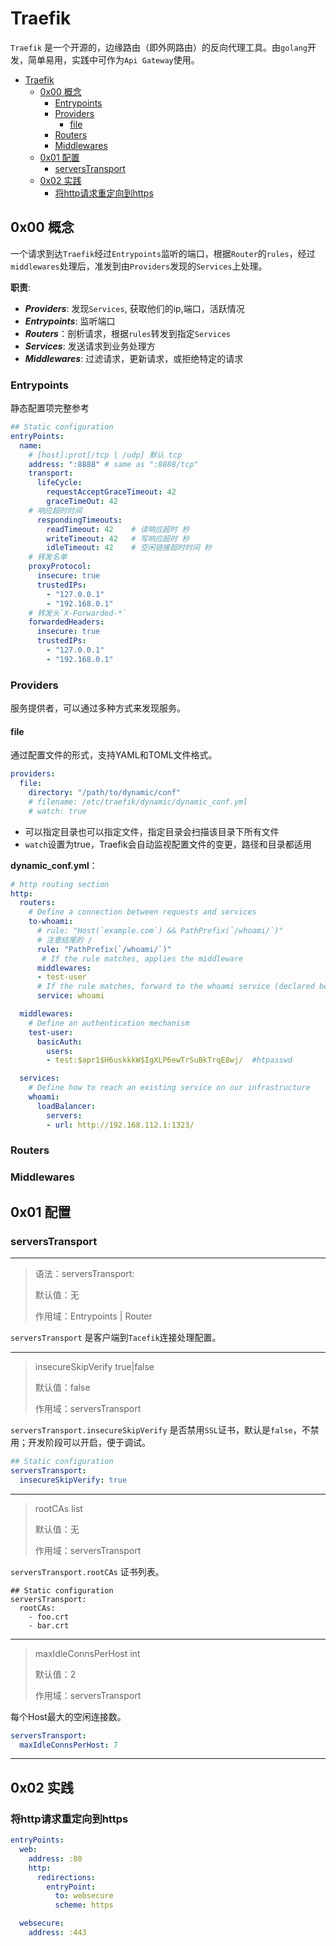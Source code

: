 # Traefik

`Traefik` 是一个开源的，边缘路由（即外网路由）的反向代理工具。由`golang`开发，简单易用，实践中可作为`Api Gateway`使用。

- [Traefik](#traefik)
  - [0x00 概念](#0x00-概念)
    - [Entrypoints](#entrypoints)
    - [Providers](#providers)
      - [file](#file)
    - [Routers](#routers)
    - [Middlewares](#middlewares)
  - [0x01 配置](#0x01-配置)
    - [serversTransport](#serverstransport)
  - [0x02 实践](#0x02-实践)
    - [将http请求重定向到https](#将http请求重定向到https)

## 0x00 概念

一个请求到达`Traefik`经过`Entrypoints`监听的端口，根据`Router`的`rules`，经过`middlewares`处理后，准发到由`Providers`发现的`Services`上处理。

**职责**:

* ***Providers***: 发现`Services`, 获取他们的ip,端口，活跃情况
* ***Entrypoints***: 监听端口
* ***Routers***：剖析请求，根据`rules`转发到指定`Services`
* ***Services***: 发送请求到业务处理方
* ***Middlewares***: 过滤请求，更新请求，或拒绝特定的请求

### Entrypoints

静态配置项完整参考

```yaml
## Static configuration
entryPoints:
  name:
    # [host]:prot[/tcp | /udp] 默认 tcp
    address: ":8888" # same as ":8888/tcp"
    transport:
      lifeCycle:
        requestAcceptGraceTimeout: 42
        graceTimeOut: 42
    # 响应超时时间
      respondingTimeouts:
        readTimeout: 42    # 读响应超时 秒
        writeTimeout: 42   # 写响应超时 秒
        idleTimeout: 42    # 空闲链接超时时间 秒
    # 转发名单
    proxyProtocol:
      insecure: true
      trustedIPs:
        - "127.0.0.1"
        - "192.168.0.1"
    # 转发头`X-Forwarded-*`
    forwardedHeaders:
      insecure: true
      trustedIPs:
        - "127.0.0.1"
        - "192.168.0.1"
```

### Providers

服务提供者，可以通过多种方式来发现服务。

#### file

通过配置文件的形式，支持YAML和TOML文件格式。

```yaml
providers:
  file:
    directory: "/path/to/dynamic/conf"
    # filename: /etc/traefik/dynamic/dynamic_conf.yml
    # watch: true
```

* 可以指定目录也可以指定文件，指定目录会扫描该目录下所有文件
* `watch`设置为true，Traefik会自动监视配置文件的变更，路径和目录都适用

**dynamic_conf.yml**：

```yaml
# http routing section
http:
  routers:
    # Define a connection between requests and services
    to-whoami:
      # rule: "Host(`example.com`) && PathPrefix(`/whoami/`)"
      # 注意结尾的 /
      rule: "PathPrefix(`/whoami/`)"
       # If the rule matches, applies the middleware
      middlewares:
      - test-user
      # If the rule matches, forward to the whoami service (declared below)
      service: whoami

  middlewares:
    # Define an authentication mechanism
    test-user:
      basicAuth:
        users:
        - test:$apr1$H6uskkkW$IgXLP6ewTrSuBkTrqE8wj/  #htpasswd

  services:
    # Define how to reach an existing service on our infrastructure
    whoami:
      loadBalancer:
        servers:
        - url: http://192.168.112.1:1323/
```

### Routers

### Middlewares

## 0x01 配置

### serversTransport

----

> 语法：serversTransport:
> 
> 默认值：无
> 
> 作用域：Entrypoints | Router

`serversTransport` 是客户端到`Tacefik`连接处理配置。

---

> insecureSkipVerify true|false
> 
> 默认值：false
> 
> 作用域：serversTransport

`serversTransport.insecureSkipVerify` 是否禁用`SSL`证书，默认是`false`，不禁用；开发阶段可以开启，便于调试。

```yaml
## Static configuration
serversTransport:
  insecureSkipVerify: true
```

---

> rootCAs list
> 
> 默认值：无
> 
> 作用域：serversTransport

`serversTransport.rootCAs` 证书列表。

```
## Static configuration
serversTransport:
  rootCAs:
    - foo.crt
    - bar.crt
```

---

> maxIdleConnsPerHost int
> 
> 默认值：2
> 
> 作用域：serversTransport

每个Host最大的空闲连接数。

```yaml
serversTransport:
  maxIdleConnsPerHost: 7
```

---

## 0x02 实践

### 将http请求重定向到https

```yaml
entryPoints:
  web:
    address: :80
    http:
      redirections:
        entryPoint:
          to: websecure
          scheme: https

  websecure:
    address: :443
```